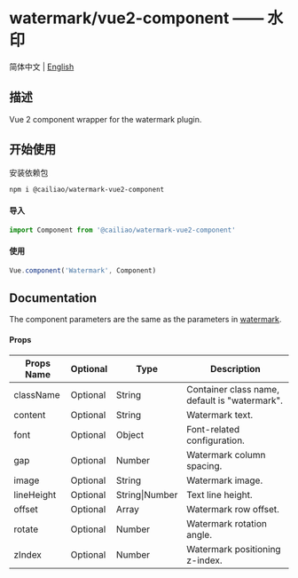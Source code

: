 # watermark/vue2-component —— 水印

简体中文 | [English](../README.md)

## 描述

Vue 2 component wrapper for the watermark plugin.

## 开始使用

安装依赖包

```bash
npm i @cailiao/watermark-vue2-component
```

#### 导入

```javascript
import Component from '@cailiao/watermark-vue2-component'
```

#### 使用

```javascript
Vue.component('Watermark', Component)
```


## Documentation

The component parameters are the same as the parameters in [watermark](https://github.com/Eleg-i/watermark).

#### Props

| Props Name | Optional | Type           | Description                        |
| ---------- | ------ | -------------- | --------------------------- |
| className  | Optional   | String         | Container class name, default is "watermark". |
| content    | Optional   | String         | Watermark text.                    |
| font       | Optional   | Object         | Font-related configuration.            |
| gap        | Optional   | Number         | Watermark column spacing.                 |
| image      | Optional   | String         | Watermark image.                    |
| lineHeight | Optional   | String\|Number | Text line height.                  |
| offset     | Optional   | Array<Number>  | Watermark row offset.           |
| rotate     | Optional   | Number         | Watermark rotation angle.         |
| zIndex     | Optional   | Number         | Watermark positioning z-index.        |

